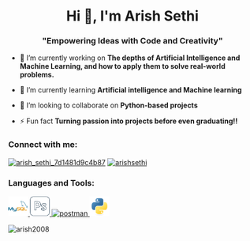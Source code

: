 <h1 align="center">Hi 👋, I'm Arish Sethi</h1>
<h3 align="center">"Empowering Ideas with Code and Creativity"</h3>

- 🔭 I’m currently working on **The depths of Artificial Intelligence and Machine Learning, and how to apply them to solve real-world problems.**

- 🌱 I’m currently learning **Artificial intelligence and Machine learning**

- 👯 I’m looking to collaborate on **Python-based projects**

- ⚡ Fun fact **Turning passion into projects before even graduating!!**

<h3 align="left">Connect with me:</h3>
<p align="left">
<a href="https://dev.to/arish_sethi_7d1481d9c4b87" target="blank"><img align="center" src="https://raw.githubusercontent.com/rahuldkjain/github-profile-readme-generator/master/src/images/icons/Social/devto.svg" alt="arish_sethi_7d1481d9c4b87" height="30" width="40" /></a>
<a href="https://kaggle.com/arishsethi" target="blank"><img align="center" src="https://raw.githubusercontent.com/rahuldkjain/github-profile-readme-generator/master/src/images/icons/Social/kaggle.svg" alt="arishsethi" height="30" width="40" /></a>
</p>

<h3 align="left">Languages and Tools:</h3>
<p align="left"> <a href="https://www.mysql.com/" target="_blank" rel="noreferrer"> <img src="https://raw.githubusercontent.com/devicons/devicon/master/icons/mysql/mysql-original-wordmark.svg" alt="mysql" width="40" height="40"/> </a> <a href="https://www.photoshop.com/en" target="_blank" rel="noreferrer"> <img src="https://raw.githubusercontent.com/devicons/devicon/master/icons/photoshop/photoshop-line.svg" alt="photoshop" width="40" height="40"/> </a> <a href="https://postman.com" target="_blank" rel="noreferrer"> <img src="https://www.vectorlogo.zone/logos/getpostman/getpostman-icon.svg" alt="postman" width="40" height="40"/> </a> <a href="https://www.python.org" target="_blank" rel="noreferrer"> <img src="https://raw.githubusercontent.com/devicons/devicon/master/icons/python/python-original.svg" alt="python" width="40" height="40"/> </a> </p>

<p><img align="center" src="https://github-readme-stats.vercel.app/api/top-langs?username=arish2008&show_icons=true&locale=en&layout=compact" alt="arish2008" /></p>






